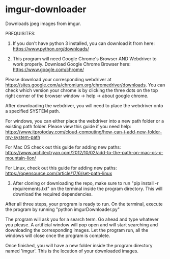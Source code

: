 # imgur-downloader
Downloads jpeg images from imgur.

PREQUISITES:

1) If you don't have python 3 installed, you can download it from here: https://www.python.org/downloads/


2) This program will need Google Chrome's Browser AND Webdriver to work properly. 
Download Google Chrome Browser here: https://www.google.com/chrome/

Please download your corresponding webdriver at https://sites.google.com/a/chromium.org/chromedriver/downloads. You can check which version your chrome is by clicking the three dots on the top right corner of the browser window -> help -> about google chrome.

After downloading the webdriver, you will need to place the webdriver onto a specified SYSTEM path.

For windows, you can either place the webdriver into a new path folder or a existing path folder. Please view this guide if you need help: https://www.itprotoday.com/cloud-computing/how-can-i-add-new-folder-my-system-path

For Mac OS check out this guide for adding new paths: https://www.architectryan.com/2012/10/02/add-to-the-path-on-mac-os-x-mountain-lion/

For Linux, check out this guide for adding new paths: https://opensource.com/article/17/6/set-path-linux

3) After cloning or downloading the repo, make sure to run "pip install -r requirements.txt" on the terminal inside the program directory. This will download the required dependencies.

After all three steps, your program is ready to run. On the terminal, execute the program by running "python imgurDownloader.py"

The program will ask you for a search term. Go ahead and type whatever you please. A artificial window will pop open and will start searching and downloading the corresponding images. Let the program run, all the windows will close once the program is complete.

Once finished, you will have a new folder inside the program directory named 'imgur'. This is the location of your downloaded images.

